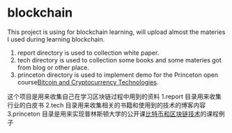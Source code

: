 # blockchain
This project is using for blockchain learning, will upload almost the materies I used during learning blockchain.
1. report directory is used to collection white paper.
2. tech directory is used to collection some books and some materies got from blog or other place.
3. princeton directory is used to implement demo for the Princeton open course[Bitcoin and Cryptocurrency Technologies](https://www.coursera.org/learn/cryptocurrency).


这个项目是用来收集自己在学习区块链过程中用到的资料
1.report 目录用来收集行业的白皮书
2.tech 目录用来收集相关的书籍和使用到的技术的博客内容
3.princeton 目录是用来实现普林斯顿大学的公开课[比特币和区块链技术](https://www.coursera.org/learn/cryptocurrency)的课程例子
